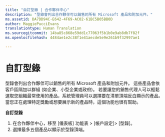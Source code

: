 ```yaml
---
title: "自訂型錄 | 合作夥伴中心"
description: "型錄會列出合作夥伴可以銷售的所有 Microsoft 產品和附加元件。"
ms.assetid: DA7DD94C-E642-4F69-AC02-61BC5B05BB0D
author: MaggiePucciEvans
translationtype: Human Translation
ms.sourcegitcommit: 14ba85c868e59dd1c77063f5b1b0e9ab8db7f82f
ms.openlocfilehash: 4484ae1e2c38f1e41aecde5e9e261b9f32997ae1

---
```


# 自訂型錄


型錄會列出合作夥伴可以銷售的所有 Microsoft 產品和附加元件。 這些產品會依客戶區隔加以群組 (如企業、小型企業或政府)。 若要讓您的銷售代理人可以輕鬆選取您組織最常使用的產品，系統管理員可以選擇要在清單頂端反白顯示的產品。 當您正在處理特定獎勵或想要展示新的產品時，這個功能也很有幫助。

**自訂型錄**

1.  在合作夥伴中心，移至 \[儀表板\] 功能表 &gt; \[帳戶設定\]&gt; \[型錄\]。
2.  選擇最多五個產品以顯示於型錄頂端。

 

 






<!--HONumber=Nov16_HO4-->


